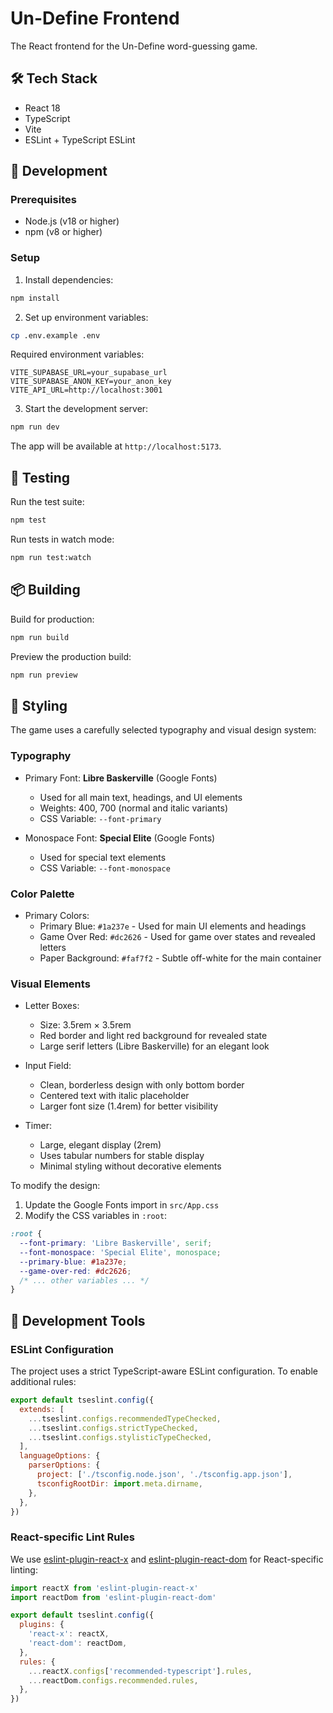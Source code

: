 # Un-Define Frontend

The React frontend for the Un-Define word-guessing game.

## 🛠️ Tech Stack

- React 18
- TypeScript
- Vite
- ESLint + TypeScript ESLint

## 🚀 Development

### Prerequisites

- Node.js (v18 or higher)
- npm (v8 or higher)

### Setup

1. Install dependencies:
```bash
npm install
```

2. Set up environment variables:
```bash
cp .env.example .env
```

Required environment variables:
```env
VITE_SUPABASE_URL=your_supabase_url
VITE_SUPABASE_ANON_KEY=your_anon_key
VITE_API_URL=http://localhost:3001
```

3. Start the development server:
```bash
npm run dev
```

The app will be available at `http://localhost:5173`.

## 🧪 Testing

Run the test suite:
```bash
npm test
```

Run tests in watch mode:
```bash
npm run test:watch
```

## 📦 Building

Build for production:
```bash
npm run build
```

Preview the production build:
```bash
npm run preview
```

## 🎨 Styling

The game uses a carefully selected typography and visual design system:

### Typography
- Primary Font: **Libre Baskerville** (Google Fonts)
  - Used for all main text, headings, and UI elements
  - Weights: 400, 700 (normal and italic variants)
  - CSS Variable: `--font-primary`

- Monospace Font: **Special Elite** (Google Fonts)
  - Used for special text elements
  - CSS Variable: `--font-monospace`

### Color Palette
- Primary Colors:
  - Primary Blue: `#1a237e` - Used for main UI elements and headings
  - Game Over Red: `#dc2626` - Used for game over states and revealed letters
  - Paper Background: `#faf7f2` - Subtle off-white for the main container

### Visual Elements
- Letter Boxes:
  - Size: 3.5rem × 3.5rem
  - Red border and light red background for revealed state
  - Large serif letters (Libre Baskerville) for an elegant look

- Input Field:
  - Clean, borderless design with only bottom border
  - Centered text with italic placeholder
  - Larger font size (1.4rem) for better visibility

- Timer:
  - Large, elegant display (2rem)
  - Uses tabular numbers for stable display
  - Minimal styling without decorative elements

To modify the design:
1. Update the Google Fonts import in `src/App.css`
2. Modify the CSS variables in `:root`:
```css
:root {
  --font-primary: 'Libre Baskerville', serif;
  --font-monospace: 'Special Elite', monospace;
  --primary-blue: #1a237e;
  --game-over-red: #dc2626;
  /* ... other variables ... */
}
```

## 🔧 Development Tools

### ESLint Configuration

The project uses a strict TypeScript-aware ESLint configuration. To enable additional rules:

```js
export default tseslint.config({
  extends: [
    ...tseslint.configs.recommendedTypeChecked,
    ...tseslint.configs.strictTypeChecked,
    ...tseslint.configs.stylisticTypeChecked,
  ],
  languageOptions: {
    parserOptions: {
      project: ['./tsconfig.node.json', './tsconfig.app.json'],
      tsconfigRootDir: import.meta.dirname,
    },
  },
})
```

### React-specific Lint Rules

We use [eslint-plugin-react-x](https://github.com/Rel1cx/eslint-react/tree/main/packages/plugins/eslint-plugin-react-x) and [eslint-plugin-react-dom](https://github.com/Rel1cx/eslint-react/tree/main/packages/plugins/eslint-plugin-react-dom) for React-specific linting:

```js
import reactX from 'eslint-plugin-react-x'
import reactDom from 'eslint-plugin-react-dom'

export default tseslint.config({
  plugins: {
    'react-x': reactX,
    'react-dom': reactDom,
  },
  rules: {
    ...reactX.configs['recommended-typescript'].rules,
    ...reactDom.configs.recommended.rules,
  },
})
```

